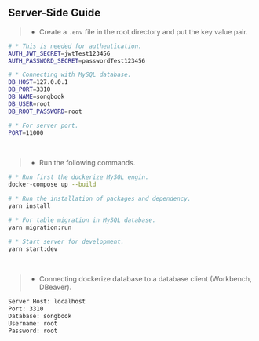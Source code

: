 ## Server-Side Guide
> - Create a `.env` file in the root directory and put the key value pair.
```bash
# * This is needed for authentication.
AUTH_JWT_SECRET=jwtTest123456
AUTH_PASSWORD_SECRET=passwordTest123456

# * Connecting with MySQL database.
DB_HOST=127.0.0.1
DB_PORT=3310
DB_NAME=songbook
DB_USER=root
DB_ROOT_PASSWORD=root

# * For server port.
PORT=11000
```

<br />

> - Run the following commands.
```bash
# * Run first the dockerize MySQL engin.
docker-compose up --build

# * Run the installation of packages and dependency.
yarn install

# * For table migration in MySQL database.
yarn migration:run

# * Start server for development.
yarn start:dev
```

<br />

> - Connecting dockerize database to a database client (Workbench, DBeaver).
```bash
Server Host: localhost
Port: 3310
Database: songbook
Username: root
Password: root
```
